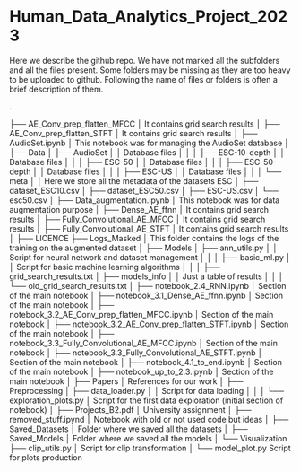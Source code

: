 # Human_Data_Analytics_Project_2023


Here we describe the github repo. We have not marked all the subfolders and all the files present. Some folders may be missing as they are too heavy to be uploaded to github. Following the name of files or folders is often a brief description of them. 


.

├── AE_Conv_prep_flatten_MFCC 
│	It contains grid search results 
│
├── AE_Conv_prep_flatten_STFT
│	It contains grid search results
│
├── AudioSet.ipynb
│	This notebook was for managing the AudioSet database
│
├── Data
│	├── AudioSet
│	│	Database files
│	│
│	├── ESC-10-depth
│	│	Database files
│	│
│	├── ESC-50
│	│	Database files
│	│
│	├── ESC-50-depth
│	│	Database files
│	│
│	├── ESC-US
│	│	Database files
│	│
│	└── meta
│		│ Here we store all the metadata of the datasets ESC
│		├── dataset_ESC10.csv
│		├── dataset_ESC50.csv
│		├── ESC-US.csv
│		└── esc50.csv
│
├── Data_augmentation.ipynb
│	This notebook was for data augmentation purpose 
│
├── Dense_AE_ffnn
│	It contains grid search results
│
├── Fully_Convolutional_AE_MFCC
│	It contains grid search results
│
├── Fully_Convolutional_AE_STFT
│	It contains grid search results
│
├── LICENCE
├── Logs_Masked
│	This folder contains the logs of the training on the augmented dataset
│
├── Models
│	├── ann_utils.py
│	│	Script for neural network and dataset management
│	│
│	├── basic_ml.py
│	│	Script for basic machine learning algorithms
│	│
│	├── grid_search_results.txt
│	├── models_info
│	│	Just a table of results 
│	│
│	└── old_grid_search_results.txt
│
├── notebook_2.4_RNN.ipynb
│	Section of the main notebook
│
├── notebook_3.1_Dense_AE_ffnn.ipynb
│	Section of the main notebook
│
├── notebook_3.2_AE_Conv_prep_flatten_MFCC.ipynb
│	Section of the main notebook
│
├── notebook_3.2_AE_Conv_prep_flatten_STFT.ipynb
│	Section of the main notebook
│
├── notebook_3.3_Fully_Convolutional_AE_MFCC.ipynb
│	Section of the main notebook
│
├── notebook_3.3_Fully_Convolutional_AE_STFT.ipynb
│	Section of the main notebook
│
├── notebook_4.1_to_end.ipynb
│	Section of the main notebook
│
├── notebook_up_to_2.3.ipynb
│	Section of the main notebook
│
├── Papers
│	References for our work
│
├── Preprocessing
│	├── data_loader.py
│	│	Script for data loading
│	│
│	└── exploration_plots.py
│		Script for the first data exploration (initial section of notebook)
│
├── Projects_B2.pdf
│	University assignment 
│
├── removed_stuff.ipynd
│	Notebook with old or not used code but ideas
│
├── Saved_Datasets
│	Folder where we saved all the datasets
│
├── Saved_Models
│	Folder where we saved all the models
│
└── Visualization
	├── clip_utils.py
	│	Script for clip transformation
	│
	└── model_plot.py
		Script for plots production
